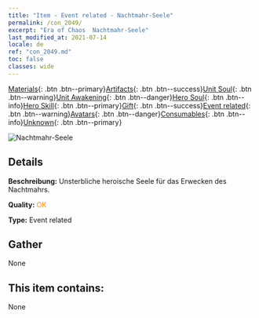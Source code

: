 ```yaml
---
title: "Item - Event related - Nachtmahr-Seele"
permalink: /con_2049/
excerpt: "Era of Chaos  Nachtmahr-Seele"
last_modified_at: 2021-07-14
locale: de
ref: "con_2049.md"
toc: false
classes: wide
---
```

 [Materials](/ItemsDE/){: .btn .btn--primary}[Artifacts](/ItemsDE/Artifacts/){: .btn .btn--success}[Unit Soul](/ItemsDE/UnitSoul/){: .btn .btn--warning}[Unit Awakening](/ItemsDE/UnitAwakening/){: .btn .btn--danger}[Hero Soul](/ItemsDE/HeroSoul/){: .btn .btn--info}[Hero Skill](/ItemsDE/HeroSkill/){: .btn .btn--primary}[Gift](/ItemsDE/Gift/){: .btn .btn--success}[Event related](/ItemsDE/Events/){: .btn .btn--warning}[Avatars](/ItemsDE/Avatars/){: .btn .btn--danger}[Consumables](/ItemsDE/Consumables/){: .btn .btn--info}[Unknown](/ItemsDE/Unknown/){: .btn .btn--primary}

 ![Nachtmahr-Seele](/images/t/juexing_508.jpg)

## Details
 **Beschreibung:** Unsterbliche heroische Seele für das Erwecken des Nachtmahrs.

 **Quality:** <span style="color: #FF8C00">OK</span>

 **Type:** Event related

## Gather

  None

## This item contains:

  None

